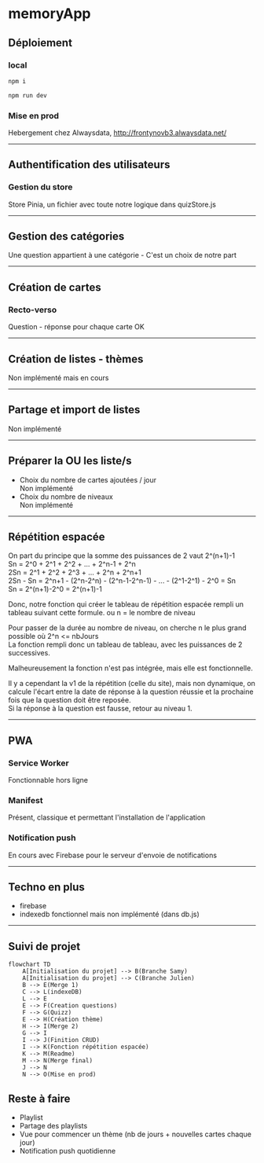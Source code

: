 # memoryApp

## Déploiement
### local
```bash
npm i
```
```bash
npm run dev
```
### Mise en prod
Hebergement chez Alwaysdata, http://frontynovb3.alwaysdata.net/

<hr>


## Authentification des utilisateurs
### Gestion du store
Store Pinia, un fichier avec toute notre logique dans quizStore.js
<hr>

## Gestion des catégories
Une question appartient à une catégorie - C'est un choix de notre part
<hr>

## Création de cartes
### Recto-verso
Question - réponse pour chaque carte
OK
<hr>

## Création de listes - thèmes
Non implémenté mais en cours
<hr>

## Partage et import de listes
Non implémenté
<hr>

## Préparer la OU les liste/s
* Choix du nombre de cartes ajoutées / jour  
    Non implémenté
* Choix du nombre de niveaux  
    Non implémenté
<hr>

## Répétition espacée
On part du principe que la somme des puissances de 2 vaut 2^(n+1)-1  
Sn = 2^0 + 2^1 + 2^2 + ... + 2^n-1 + 2^n  
2Sn = 2^1 + 2^2 + 2^3 + ... + 2^n + 2^n+1  
2Sn - Sn = 2^n+1 - (2^n-2^n) - (2^n-1-2^n-1) - ... - (2^1-2^1) - 2^0 = Sn  
Sn = 2^(n+1)-2^0 = 2^(n+1)-1  

Donc, notre fonction qui créer le tableau de répétition espacée rempli un tableau suivant cette formule.
ou n = le nombre de niveau

Pour passer de la durée au nombre de niveau, on cherche n le plus grand possible où 2^n <= nbJours  
La fonction rempli donc un tableau de tableau, avec les puissances de 2 successives.

Malheureusement la fonction n'est pas intégrée, mais elle est fonctionnelle.

Il y a cependant la v1 de la répétition (celle du site), mais non dynamique, on calcule l'écart entre la date de réponse à la question réussie et la prochaine fois que la question doit être reposée.  
 Si la réponse à la question est fausse, retour au niveau 1.

<hr>

## PWA
### Service Worker
Fonctionnable hors ligne
### Manifest
Présent, classique et permettant l'installation de l'application
### Notification push
En cours avec Firebase pour le serveur d'envoie de notifications

<hr>

## Techno en plus
* firebase
* indexedb fonctionnel mais non implémenté (dans db.js)

<hr>

## Suivi de projet
```mermaid
flowchart TD
    A[Initialisation du projet] --> B(Branche Samy)
    A[Initialisation du projet] --> C(Branche Julien)
    B --> E(Merge 1)
    C --> L(indexeDB)
    L --> E
    E --> F(Creation questions)
    F --> G(Quizz)
    E --> H(Création thème)
    H --> I(Merge 2)
    G --> I
    I --> J(Finition CRUD)
    I --> K(Fonction répétition espacée)
    K --> M(Readme)
    M --> N(Merge final)
    J --> N
    N --> O(Mise en prod)

```

## Reste à faire 
* Playlist
* Partage des playlists
* Vue pour commencer un thème (nb de jours + nouvelles cartes chaque jour)
* Notification push quotidienne